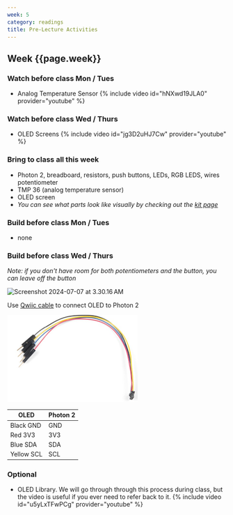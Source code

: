 ```yaml
---
week: 5
category: readings
title: Pre-Lecture Activities
---
```


## Week {{page.week}}

### Watch before class Mon / Tues

* Analog Temperature Sensor
  {% include video id="hNXwd19JLA0" provider="youtube" %}

### Watch before class Wed / Thurs

* OLED Screens
  {% include video id="jg3D2uHJ7Cw" provider="youtube" %}

### Bring to class all this week

- Photon 2, breadboard, resistors, push buttons, LEDs, RGB LEDS, wires potentiometer
- TMP 36 (analog temperature sensor)
- OLED screen
- *You can see what parts look like visually by checking out the [kit page](https://reparke.github.io/ITP348-Physical-Computing/kit)*

### Build before class Mon / Tues 

- none

### Build before class Wed / Thurs 

*Note: if you don't have room for both potentiometers and the button, you can leave off the button*

<img src="week05.assets/Screenshot 2024-07-07 at 3.30.16 AM.png" alt="Screenshot 2024-07-07 at 3.30.16 AM" style="width:600px" />

Use [Qwiic cable](https://www.sparkfun.com/products/14425) to connect OLED to Photon 2

<img src="week05.assets/14425-Qwiic_Cable_-_Breadboard_Jumper__4-pin_-01.jpg" alt="Qwiic Cable - Breadboard Jumper (4-pin)" style="width:300px;" />

| OLED | Photon 2 |
| --------- | ------------ |
| Black GND | GND          |
| Red 3V3   | 3V3          |
| Blue SDA | SDA        |
| Yellow SCL | SCL       |

### Optional

* OLED Library. We will go through through this process during class, but the video is useful if you ever need to refer back to it.
  {% include video id="u5yLxTFwPCg" provider="youtube" %}

